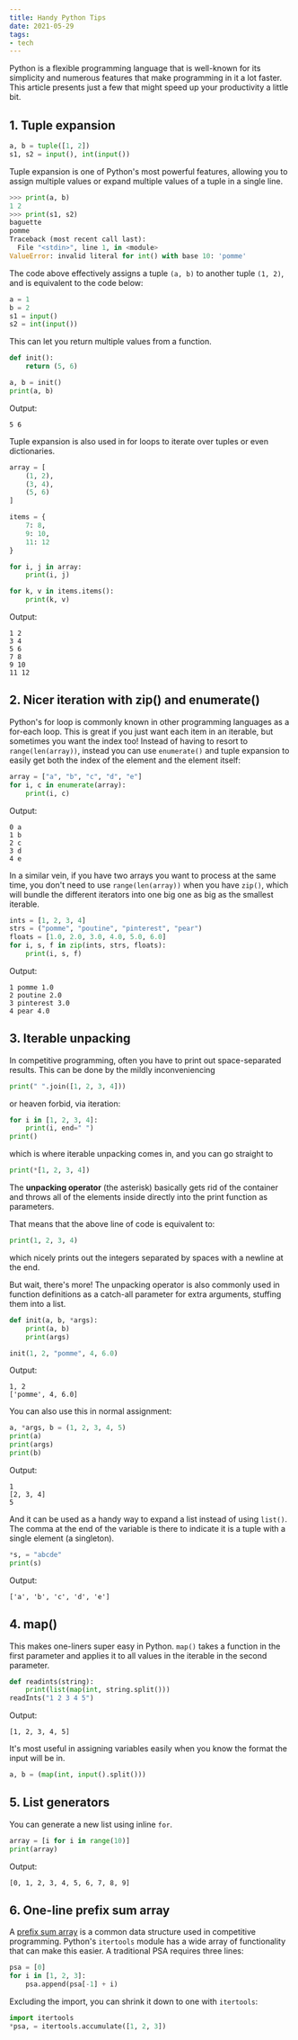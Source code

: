 ```yaml
---
title: Handy Python Tips
date: 2021-05-29
tags:
- tech
---
```


Python is a flexible programming language that is well-known for its simplicity and numerous features that make programming in it a lot faster. This article presents just a few that might speed up your productivity a little bit.

<!-- more -->

## 1. Tuple expansion

```python
a, b = tuple([1, 2])
s1, s2 = input(), int(input())
```

Tuple expansion is one of Python's most powerful features, allowing you to assign multiple values or expand multiple values of a tuple in a single line.

```python
>>> print(a, b)
1 2
>>> print(s1, s2)
baguette
pomme
Traceback (most recent call last):
  File "<stdin>", line 1, in <module>
ValueError: invalid literal for int() with base 10: 'pomme'
```

The code above effectively assigns a tuple `(a, b)` to another tuple `(1, 2)`, and is equivalent to the code below:

```python
a = 1
b = 2
s1 = input()
s2 = int(input())
```

This can let you return multiple values from a function.

```python
def init():
    return (5, 6)

a, b = init()
print(a, b)
```

Output:

```
5 6
```

Tuple expansion is also used in for loops to iterate over tuples or even dictionaries.

```python
array = [
    (1, 2),
    (3, 4),
    (5, 6)
]

items = {
    7: 8,
    9: 10,
    11: 12
}

for i, j in array:
    print(i, j)

for k, v in items.items():
    print(k, v)
```

Output:

```
1 2
3 4
5 6
7 8
9 10
11 12
```

## 2. Nicer iteration with zip() and enumerate()

Python's for loop is commonly known in other programming languages as a for-each loop. This is great if you just want each item in an iterable, but sometimes you want the index too! Instead of having to resort to `range(len(array))`, instead you can use `enumerate()` and tuple expansion to easily get both the index of the element and the element itself:

```python
array = ["a", "b", "c", "d", "e"]
for i, c in enumerate(array):
	print(i, c)
```

Output:

```
0 a
1 b
2 c
3 d
4 e
```

In a similar vein, if you have two arrays you want to process at the same time, you don't need to use `range(len(array))` when you have `zip()`, which will bundle the different iterators into one big one as big as the smallest iterable.

```python
ints = [1, 2, 3, 4]
strs = ("pomme", "poutine", "pinterest", "pear")
floats = [1.0, 2.0, 3.0, 4.0, 5.0, 6.0]
for i, s, f in zip(ints, strs, floats):
    print(i, s, f)
```

Output:

```
1 pomme 1.0
2 poutine 2.0
3 pinterest 3.0
4 pear 4.0
```

## 3. Iterable unpacking

In competitive programming, often you have to print out space-separated results. This can be done by the mildly inconveniencing

```python
print(" ".join([1, 2, 3, 4]))
```

or heaven forbid, via iteration:

```python
for i in [1, 2, 3, 4]:
    print(i, end=" ")
print()
```

which is where iterable unpacking comes in, and you can go straight to

```python
print(*[1, 2, 3, 4])
```

The **unpacking operator** (the asterisk) basically gets rid of the container and throws all of the elements inside directly into the print function as parameters.

That means that the above line of code is equivalent to:

```python
print(1, 2, 3, 4)
```

which nicely prints out the integers separated by spaces with a newline at the end.

But wait, there's more! The unpacking operator is also commonly used in function definitions as a catch-all parameter for extra arguments, stuffing them into a list.

```python
def init(a, b, *args):
    print(a, b)
    print(args)

init(1, 2, "pomme", 4, 6.0)
```

Output:

```
1, 2
['pomme', 4, 6.0]
```

You can also use this in normal assignment:

```python
a, *args, b = (1, 2, 3, 4, 5)
print(a)
print(args)
print(b)
```

Output:

```
1
[2, 3, 4]
5
```

And it can be used as a handy way to expand a list instead of using `list()`. The comma at the end of the variable is there to indicate it is a tuple with a single element (a singleton).

```python
*s, = "abcde"
print(s)
```

Output:

```
['a', 'b', 'c', 'd', 'e']
```

## 4. map()

This makes one-liners super easy in Python. `map()` takes a function in the first parameter and applies it to all values in the iterable in the second parameter.

```python
def readints(string):
    print(list(map(int, string.split()))
readInts("1 2 3 4 5")
```

Output:

```
[1, 2, 3, 4, 5]
```

It's most useful in assigning variables easily when you know the format the input will be in.

```python
a, b = (map(int, input().split()))
```

## 5. List generators

You can generate a new list using inline `for`.

```python
array = [i for i in range(10)]
print(array)
```

Output:

```
[0, 1, 2, 3, 4, 5, 6, 7, 8, 9]
```

## 6. One-line prefix sum array

A [prefix sum array](https://en.wikipedia.org/wiki/Prefix_sum) is a common data structure used in competitive programming. Python's `itertools` module has a wide array of functionality that can make this easier. A traditional PSA requires three lines:

```python
psa = [0]
for i in [1, 2, 3]:
    psa.append(psa[-1] + i)
```

Excluding the import, you can shrink it down to one with `itertools`:

```python
import itertools
*psa, = itertools.accumulate([1, 2, 3])
```

